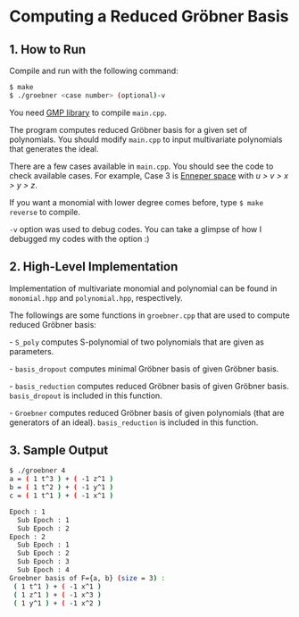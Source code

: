 # Computing a Reduced Gröbner Basis

## 1. How to Run

Compile and run with the following command:

```bash
$ make
$ ./groebner <case number> (optional)-v
```

You need [GMP library](https://gmplib.org/manual/index.html#Top) to compile `main.cpp`.



The program computes reduced Gröbner basis for a given set of polynomials. You should modify `main.cpp` to input multivariate polynomials that generates the ideal.



There are a few cases available in `main.cpp`. You should see the code to check available cases. For example, Case 3 is [Enneper space](https://en.wikipedia.org/wiki/Enneper_surface) with _u > v > x > y > z_.



If you want a monomial with lower degree comes before, type `$ make reverse` to compile.



`-v` option was used to debug codes. You can take a glimpse of how I debugged my codes with the option :)



## 2. High-Level Implementation

Implementation of multivariate monomial and polynomial can be found in `monomial.hpp` and `polynomial.hpp`, respectively.



The followings are some functions in `groebner.cpp` that are used to compute reduced Gröbner basis:

   \- `S_poly` computes S-polynomial of two polynomials that are given as parameters.

   \- `basis_dropout` computes minimal Gröbner basis of given Gröbner basis.

   \- `basis_reduction` computes reduced Gröbner basis of given Gröbner basis. `basis_dropout` is included in this function.

   \- `Groebner` computes reduced Gröbner basis of given polynomials (that are generators of an ideal). `basis_reduction` is included in this function.



## 3. Sample Output

```bash
$ ./groebner 4
a = ( 1 t^3 ) + ( -1 z^1 )
b = ( 1 t^2 ) + ( -1 y^1 )
c = ( 1 t^1 ) + ( -1 x^1 )

Epoch : 1
  Sub Epoch : 1
  Sub Epoch : 2
Epoch : 2
  Sub Epoch : 1
  Sub Epoch : 2
  Sub Epoch : 3
  Sub Epoch : 4
Groebner basis of F={a, b} (size = 3) :
 ( 1 t^1 ) + ( -1 x^1 )
 ( 1 z^1 ) + ( -1 x^3 )
 ( 1 y^1 ) + ( -1 x^2 )
```

